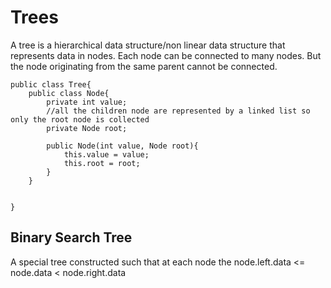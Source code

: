 # Trees
A tree is a hierarchical data structure/non linear data structure that represents data in nodes. Each node can be connected to many nodes. But the node originating from the same parent cannot be connected.

```
public class Tree{
    public class Node{
        private int value;
        //all the children node are represented by a linked list so only the root node is collected
        private Node root;

        public Node(int value, Node root){
            this.value = value;
            this.root = root;
        }
    }

    
}
```

## Binary Search Tree
A special tree constructed such that at each node the node.left.data <= node.data < node.right.data